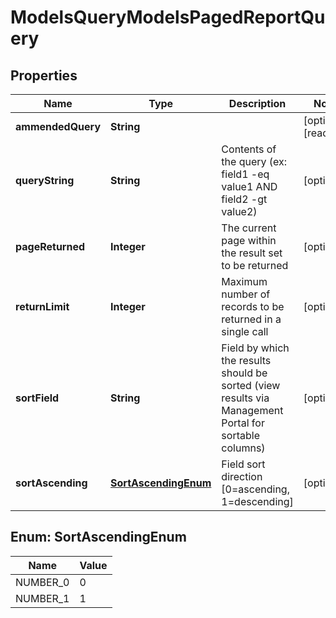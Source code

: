 

# ModelsQueryModelsPagedReportQuery


## Properties

| Name | Type | Description | Notes |
|------------ | ------------- | ------------- | -------------|
|**ammendedQuery** | **String** |  |  [optional] [readonly] |
|**queryString** | **String** | Contents of the query (ex: field1 -eq value1 AND field2 -gt value2) |  [optional] |
|**pageReturned** | **Integer** | The current page within the result set to be returned |  [optional] |
|**returnLimit** | **Integer** | Maximum number of records to be returned in a single call |  [optional] |
|**sortField** | **String** | Field by which the results should be sorted (view results via Management Portal for sortable columns) |  [optional] |
|**sortAscending** | [**SortAscendingEnum**](#SortAscendingEnum) | Field sort direction [0&#x3D;ascending, 1&#x3D;descending] |  [optional] |



## Enum: SortAscendingEnum

| Name | Value |
|---- | -----|
| NUMBER_0 | 0 |
| NUMBER_1 | 1 |



